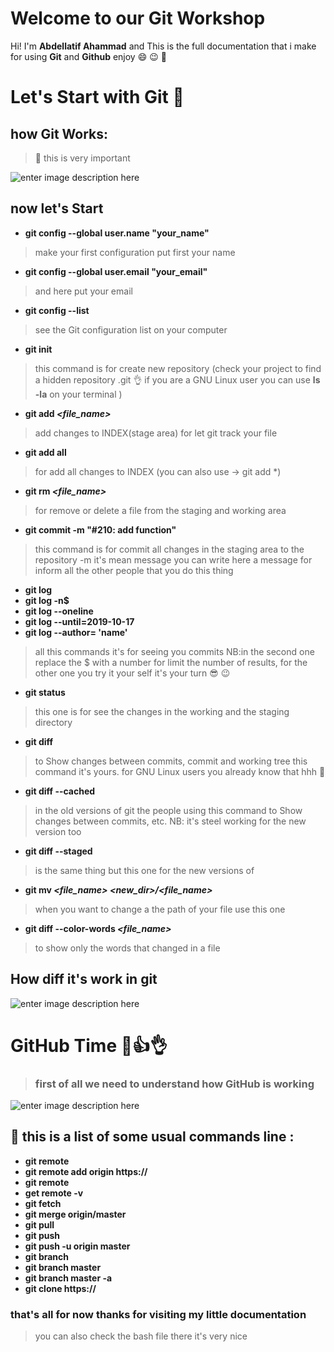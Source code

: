 # Welcome to our Git Workshop 

Hi! I'm  **Abdellatif Ahammad**  and  This is the full documentation that i make for using **Git** and **Github** 
enjoy 😄 😉 🙏


# Let's Start with Git 💪 

## how Git Works:
> 📌
this is very important 

![enter image description here](https://www.le-fab-lab.com/data/images/git-indexation-commit.png)

## now let's Start



* **git config --global user.name "your_name"**
>make your first configuration put first your name
* **git config --global user.email "your_email"**
> and here put  your email
* **git config --list**
> see the Git configuration list on your computer
*  **git init** 
> this command is for  create new repository (check your project to find a hidden repository .git 👌 if you are a GNU Linux user you can use **ls -la** on your terminal )
* **git add *<file_name>***
> add changes to INDEX(stage area) for let git track your file
* **git add all**
>for add all changes to INDEX (you can also use -> git add *)
* **git rm *<file_name>***
> for remove or delete a file from the staging and working area
* **git commit -m "#210: add function"**
>this command is for commit all changes in the staging area to the repository -m it's mean message you can write here a message for inform all the other people that you do this thing 
* **git log**
* **git log -n$**
*  **git log --oneline**
* **git log --until=2019-10-17**
* **git log --author= 'name'**  
>all this commands it's for seeing  you  commits NB:in the second one replace the $ with a number for limit the number of results, for the other one you try it your self it's your turn 😎 😉
* **git status**
> this one is for see the changes in the working and the staging  directory 
* **git diff**
> to Show changes between commits, commit and working tree this command it's yours.
>  for GNU Linux users you already know that hhh 💪
* **git diff --cached**
> in the old versions of git the people using this command to Show changes between commits, etc.
> NB: it's steel working for the new version too
* **git diff --staged** 
>is the same thing but  this one for the new versions of  
* **git mv *<file_name> <new_dir>/<file_name>***
>when you want to change a the path of your file use this one
* **git diff  --color-words *<file_name>***
>to show only the words that changed in a file 


## How diff  it's work in git
![enter image description here](https://sen.enst.fr/system/files/76b42e5058222fb37f960ca259ff9794/diff.svg_.png)


# GitHub Time 👀👍👌

> ### first of all we need to understand  how GitHub is working

![enter image description here](https://d1jnx9ba8s6j9r.cloudfront.net/blog/wp-content/uploads/2016/11/Git-Architechture-Git-Tutorial-Edureka-2-768x720.png)


## 📜 this is a list of some usual commands line :
* **git remote**
* **git remote add origin https://**
* **git remote**
* **get remote -v**
* **git fetch** 
* **git merge origin/master**
* **git pull**
* **git push**
*  **git push -u origin master**
* **git branch**
*  **git branch master**
* **git branch master -a**
* **git clone https://**



### that's all for now thanks for visiting my little documentation
> you can also check the bash file there it's very nice


<!--stackedit_data:
eyJoaXN0b3J5IjpbMTg5MjQ2ODYwMl19
-->
